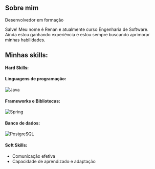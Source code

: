 ## Sobre mim

Desenvolvedor em formação 

Salve! Meu nome é Renan e atualmente curso Engenharia de Software. Ainda estou ganhando experiência e estou sempre buscando aprimorar minhas habilidades.

## Minhas skills:

#### Hard Skills:

#### Linguagens de programação: 
![Java](https://img.shields.io/badge/java-%23ED8B00.svg?style=for-the-badge&logo=openjdk&logoColor=white) 

#### Frameworks e Bibliotecas:

![Spring](https://img.shields.io/badge/spring-%236DB33F.svg?style=for-the-badge&logo=spring&logoColor=white)


#### Banco de dados:

![PostgreSQL](https://img.shields.io/badge/PostgreSQL-000?style=for-the-badge&logo=postgresql)

#### Soft Skills:
- Comunicação efetiva
- Capacidade de aprendizado e adaptação
